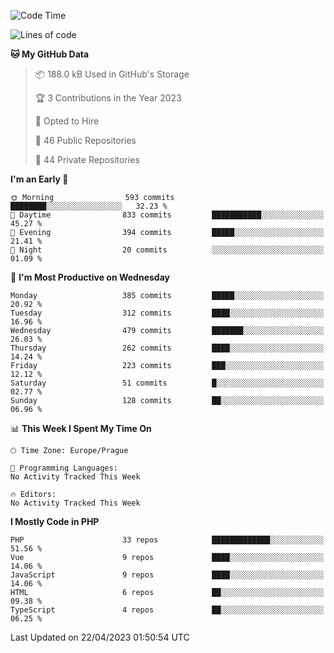 <!--START_SECTION:waka-->
![Code Time](http://img.shields.io/badge/Code%20Time-1%2C583%20hrs%2058%20mins-blue)

![Lines of code](https://img.shields.io/badge/From%20Hello%20World%20I%27ve%20Written-650.6%20thousand%20lines%20of%20code-blue)

**🐱 My GitHub Data** 

> 📦 188.0 kB Used in GitHub's Storage 
 > 
> 🏆 3 Contributions in the Year 2023
 > 
> 💼 Opted to Hire
 > 
> 📜 46 Public Repositories 
 > 
> 🔑 44 Private Repositories 
 > 
**I'm an Early 🐤** 

```text
🌞 Morning                593 commits         ████████░░░░░░░░░░░░░░░░░   32.23 % 
🌆 Daytime                833 commits         ███████████░░░░░░░░░░░░░░   45.27 % 
🌃 Evening                394 commits         █████░░░░░░░░░░░░░░░░░░░░   21.41 % 
🌙 Night                  20 commits          ░░░░░░░░░░░░░░░░░░░░░░░░░   01.09 % 
```
📅 **I'm Most Productive on Wednesday** 

```text
Monday                   385 commits         █████░░░░░░░░░░░░░░░░░░░░   20.92 % 
Tuesday                  312 commits         ████░░░░░░░░░░░░░░░░░░░░░   16.96 % 
Wednesday                479 commits         ███████░░░░░░░░░░░░░░░░░░   26.03 % 
Thursday                 262 commits         ████░░░░░░░░░░░░░░░░░░░░░   14.24 % 
Friday                   223 commits         ███░░░░░░░░░░░░░░░░░░░░░░   12.12 % 
Saturday                 51 commits          █░░░░░░░░░░░░░░░░░░░░░░░░   02.77 % 
Sunday                   128 commits         ██░░░░░░░░░░░░░░░░░░░░░░░   06.96 % 
```


📊 **This Week I Spent My Time On** 

```text
🕑︎ Time Zone: Europe/Prague

💬 Programming Languages: 
No Activity Tracked This Week

🔥 Editors: 
No Activity Tracked This Week
```

**I Mostly Code in PHP** 

```text
PHP                      33 repos            █████████████░░░░░░░░░░░░   51.56 % 
Vue                      9 repos             ████░░░░░░░░░░░░░░░░░░░░░   14.06 % 
JavaScript               9 repos             ████░░░░░░░░░░░░░░░░░░░░░   14.06 % 
HTML                     6 repos             ██░░░░░░░░░░░░░░░░░░░░░░░   09.38 % 
TypeScript               4 repos             ██░░░░░░░░░░░░░░░░░░░░░░░   06.25 % 
```




 Last Updated on 22/04/2023 01:50:54 UTC
<!--END_SECTION:waka-->
<!--
**AlexKratky/AlexKratky** is a ✨ _special_ ✨ repository because its `README.md` (this file) appears on your GitHub profile.

Here are some ideas to get you started:

- 🔭 I’m currently working on ...
- 🌱 I’m currently learning ...
- 👯 I’m looking to collaborate on ...
- 🤔 I’m looking for help with ...
- 💬 Ask me about ...
- 📫 How to reach me: ...
- 😄 Pronouns: ...
- ⚡ Fun fact: ...
-->
